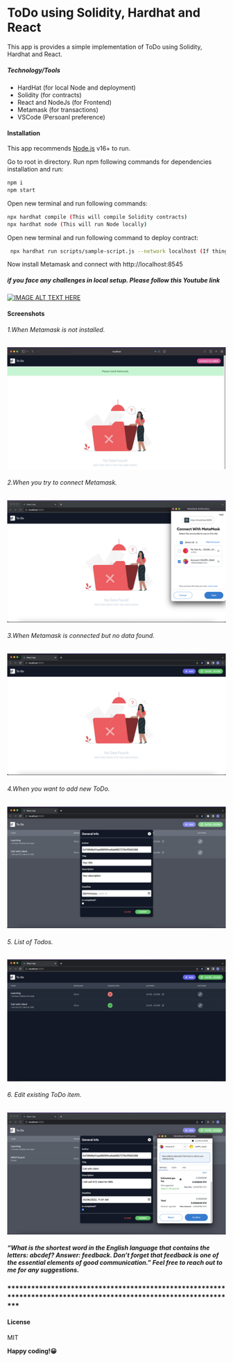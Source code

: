 # ToDo using Solidity, Hardhat and React

This app is provides a simple implementation of ToDo using Solidity, Hardhat and React.
##### Technology/Tools
- HardHat (for local Node and deployment) 
- Solidity (for contracts)
- React and NodeJs (for Frontend)
- Metamask (for transactions)
- VSCode (Persoanl preference)

#### Installation

This app recommends [Node.js](https://nodejs.org/) v16+ to run.

Go to root in directory. Run npm following commands for dependencies installation and run: 

```sh
npm i
npm start
```
Open new terminal and run following commands:
```sh
npx hardhat compile (This will compile Solidity contracts)
npx hardhat node (This will run Node locally)
```
Open new terminal and run following command to deploy contract:
```sh
 npx hardhat run scripts/sample-script.js --network localhost (If things will go well, you will contract address. Copy this address and replace in src/context/SmartContract/index.js line 20)
```
Now install Metamask and connect with http://localhost:8545
##### if you face any challenges in local setup. Please follow this Youtube link

[![IMAGE ALT TEXT HERE](https://img.youtube.com/vi/021VzH7mqSg/0.jpg)](https://www.youtube.com/watch?v=021VzH7mqSg&ab_channel=HashLipsNFT)
#### Screenshots

###### 1.When Metamask is not installed.
![alt text](https://raw.githubusercontent.com/nikhilkrdwivedi/todo-in-solidity-with-react/master/screenshots/1.png)

###### 2.When you try to connect Metamask.
![alt text](https://raw.githubusercontent.com/nikhilkrdwivedi/todo-in-solidity-with-react/master/screenshots/2.png)

###### 3.When Metamask is connected but no data found.
![alt text](https://raw.githubusercontent.com/nikhilkrdwivedi/todo-in-solidity-with-react/master/screenshots/3.png)

###### 4.When you want to add new ToDo.
![alt text](https://raw.githubusercontent.com/nikhilkrdwivedi/todo-in-solidity-with-react/master/screenshots/4.png)

###### 5. List of Todos.
![alt text](https://raw.githubusercontent.com/nikhilkrdwivedi/todo-in-solidity-with-react/master/screenshots/5.png)

###### 6. Edit existing ToDo item.
![alt text](https://raw.githubusercontent.com/nikhilkrdwivedi/todo-in-solidity-with-react/master/screenshots/6.png)
##### “What is the shortest word in the English language that contains the letters: abcdef? Answer: feedback. Don’t forget that feedback is one of the essential elements of good communication.” Feel free to reach out to me for any suggestions.

### *****************************************************************************************************************
#### License

MIT

**Happy coding!😀**

